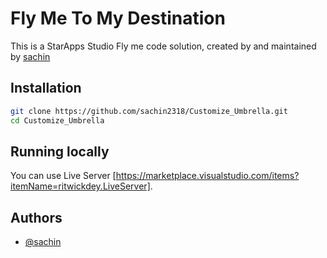 ﻿# Fly Me To My Destination

This is a StarApps Studio Fly me code solution, created by and maintained by [sachin](https://github.com/sachin2318)

## Installation

```bash
git clone https://github.com/sachin2318/Customize_Umbrella.git
cd Customize_Umbrella
```

## Running locally

You can use Live Server [https://marketplace.visualstudio.com/items?itemName=ritwickdey.LiveServer].


## Authors

- [@sachin](https://github.com/sachin2318)
